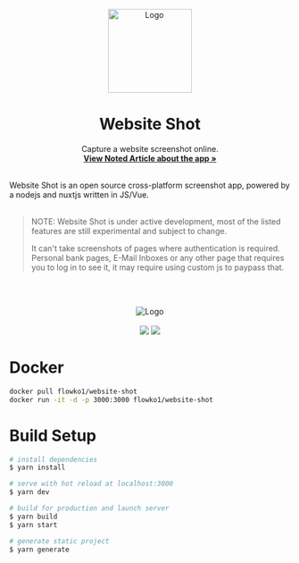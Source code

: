 <p align="center">
  <a href="#">
    
  </a>

  <p align="center">
   <img width="150" height="150" src="https://user-images.githubusercontent.com/35883748/174504679-231434c3-0cfa-4f2c-a483-368e8f9d1dcc.png" alt="Logo">
  </p>
  <h1 align="center"><b>Website Shot</b></h1>
  <p align="center">
  Capture a website screenshot online.
    <br />
    <a href="https://noted.lol/take-full-website-screenshots-with-the-self-hosted-website-shot/"><strong>View Noted Article about the app »</strong></a>
    <br />
    <br />
  </p>
</p>
Website Shot is an open source cross-platform screenshot app, powered by a nodejs and nuxtjs written in JS/Vue. 
<br/>
<br/>


> NOTE: Website Shot is under active development, most of the listed features are still experimental and subject to change.
> 
> It can't take screenshots of pages where authentication is required. Personal bank pages, E-Mail Inboxes or any other page that requires you to log in to see it, it may require using custom js to paypass that.
<br/>
<br/>

<p align="center">
  <img src="https://user-images.githubusercontent.com/35883748/174443804-83ff76aa-1b7b-430b-914d-2330b72a7084.png" alt="Logo">
  <br />
  <br />

  <img src="https://img.shields.io/github/v/release/Flowko/website-shot?color=2BB4AB" />
  <img src="https://img.shields.io/github/issues-closed-raw/Flowko/website-shot?color=0974B4" />
  <br />
</p>

# Docker
```bash
docker pull flowko1/website-shot
docker run -it -d -p 3000:3000 flowko1/website-shot
```

# Build Setup

```bash
# install dependencies
$ yarn install

# serve with hot reload at localhost:3000
$ yarn dev

# build for production and launch server
$ yarn build
$ yarn start

# generate static project
$ yarn generate
```
